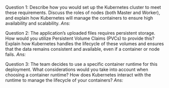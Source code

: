 Question 1: Describe how you would set up the Kubernetes cluster to meet these requirements. Discuss the roles of nodes (both Master and Worker), and explain how Kubernetes will manage the containers to ensure high availability and scalability.
*Ans:*

Question 2: The application’s uploaded files requires persistent storage. How would you utilize Persistent Volume Claims (PVCs) to provide this? Explain how Kubernetes handles the lifecycle of these volumes and ensures that the data remains consistent and available, even if a container or node fails.
*Ans:*

Question 3: The team decides to use a specific container runtime for this deployment. What considerations would you take into account when choosing a container runtime? How does Kubernetes interact with the runtime to manage the lifecycle of your containers?
*Ans:*
